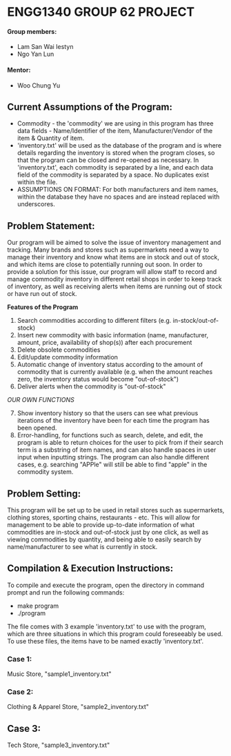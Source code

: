 # ENGG1340 GROUP 62 PROJECT
#### Group members:
- Lam San Wai Iestyn
- Ngo Yan Lun

#### Mentor:
- Woo Chung Yu

## Current Assumptions of the Program:
- Commodity - the 'commodity' we are using in this program has three data fields - Name/Identifier of the item, Manufacturer/Vendor of the item & Quantity of item.
- 'inventory.txt' will be used as the database of the program and is where details regarding the inventory is stored when the program closes, so that the program can be closed and re-opened as necessary. In 'inventory.txt', each commodity is separated by a line, and each data field of the commodity is separated by a space. No duplicates exist within the file.
- ASSUMPTIONS ON FORMAT: For both manufacturers and item names, within the database they have no spaces and are instead replaced with underscores.

## Problem Statement:
Our program will be aimed to solve the issue of inventory management and tracking. Many brands and stores such as supermarkets need a way to manage their inventory and know what items are in stock and out of stock, and which items are close to potentially running out soon. In order to provide a solution for this issue, our program will allow staff to record and manage commodity inventory in different retail shops in order to keep track of inventory, as well as receiving alerts when items are running out of stock or have run out of stock.

**Features of the Program**
1. Search commodities according to different filters (e.g. in-stock/out-of-stock)
2. Insert new commodity with basic information (name, manufacturer, amount, price, availability of shop(s)) after each procurement
3. Delete obsolete commodities
4. Edit/update commodity information
5. Automatic change of inventory status according to the amount of commodity that is currently available (e.g. when the amount reaches zero, the inventory status would become "out-of-stock")
6. Deliver alerts when the commodity is "out-of-stock"

*OUR OWN FUNCTIONS*

7. Show inventory history so that the users can see what previous iterations of the inventory have been for each time the program has been opened.
8. Error-handling, for functions such as search, delete, and edit, the program is able to return choices for the user to pick from if their search term is a substring of item names, and can also handle spaces in user input when inputting strings. The program can also handle different cases, e.g. searching "APPle" will still be able to find "apple" in the commodity system.

## Problem Setting:
This program will be set up to be used in retail stores such as supermarkets, clothing stores, sporting chains, restaurants - etc. This will allow for management to be able to provide up-to-date information of what commodities are in-stock and out-of-stock just by one click, as well as viewing commodities by quantity, and being able to easily search by name/manufacturer to see what is currently in stock.

## Compilation & Execution Instructions:
To compile and execute the program, open the directory in command prompt and run the following commands:
- make program
- ./program

The file comes with 3 example 'inventory.txt' to use with the program, which are three situations in which this program could foreseeably be used. To use these files, the items have to be named exactly 'inventory.txt'.
### Case 1:
Music Store, "sample1_inventory.txt"

### Case 2:
Clothing & Apparel Store, "sample2_inventory.txt"

## Case 3:
Tech Store, "sample3_inventory.txt"
